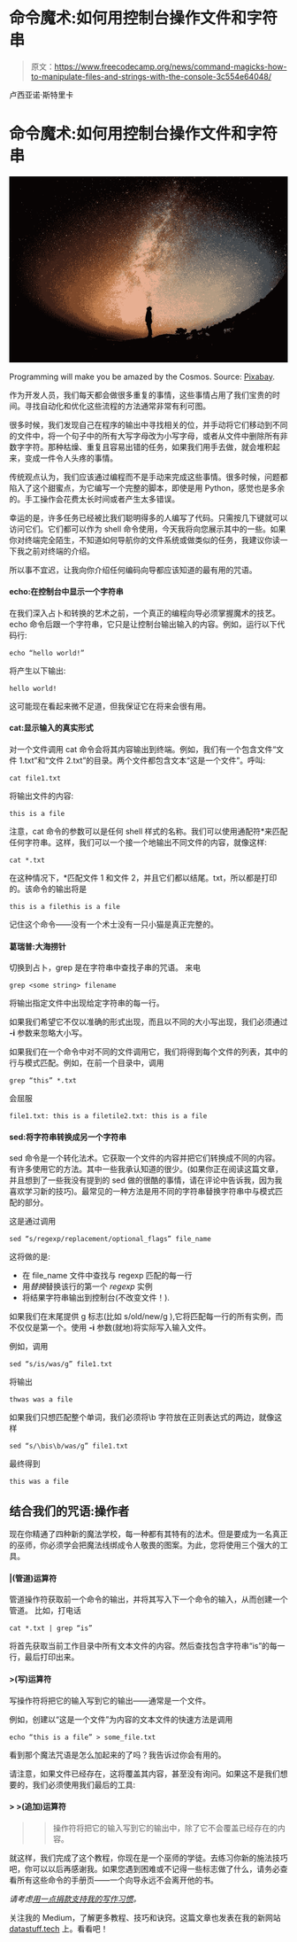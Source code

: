 # 命令魔术:如何用控制台操作文件和字符串

> 原文：<https://www.freecodecamp.org/news/command-magicks-how-to-manipulate-files-and-strings-with-the-console-3c554e64048/>

卢西亚诺·斯特里卡

# 命令魔术:如何用控制台操作文件和字符串

![WmTHF8Xb-NAT1dLhH3RnU46x8lo5RnUA2TNK](img/aabf1141b42d37f656e7d407aa02a087.png)

Programming will make you be amazed by the Cosmos. Source: [Pixabay](https://pixabay.com/en/milky-way-universe-person-stars-1023340/).

作为开发人员，我们每天都会做很多重复的事情，这些事情占用了我们宝贵的时间。寻找自动化和优化这些流程的方法通常非常有利可图。

很多时候，我们发现自己在程序的输出中寻找相关的位，并手动将它们移动到不同的文件中，将一个句子中的所有大写字母改为小写字母，或者从文件中删除所有非数字字符。那种枯燥、重复且容易出错的任务，如果我们用手去做，就会堆积起来，变成一件令人头疼的事情。

传统观点认为，我们应该通过编程而不是手动来完成这些事情。很多时候，问题都陷入了这个甜蜜点，为它编写一个完整的脚本，即使是用 Python，感觉也是多余的。手工操作会花费太长时间或者产生太多错误。

幸运的是，许多任务已经被比我们聪明得多的人编写了代码。只需按几下键就可以访问它们。它们都可以作为 shell 命令使用，今天我将向您展示其中的一些。如果你对终端完全陌生，不知道如何导航你的文件系统或做类似的任务，我建议你读一下我之前对终端的介绍。

所以事不宜迟，让我向你介绍任何编码向导都应该知道的最有用的咒语。

#### echo:在控制台中显示一个字符串

在我们深入占卜和转换的艺术之前，一个真正的编程向导必须掌握魔术的技艺。echo 命令后跟一个字符串，它只是让控制台输出输入的内容。例如，运行以下代码行:

```
echo “hello world!”
```

将产生以下输出:

```
hello world!
```

这可能现在看起来微不足道，但我保证它在将来会很有用。

#### cat:显示输入的真实形式

对一个文件调用 cat 命令会将其内容输出到终端。例如，我们有一个包含文件“文件 1.txt”和“文件 2.txt”的目录。两个文件都包含文本“这是一个文件”。呼叫:

```
cat file1.txt
```

将输出文件的内容:

```
this is a file
```

注意，cat 命令的参数可以是任何 shell 样式的名称。我们可以使用通配符*来匹配任何字符串。这样，我们可以一个接一个地输出不同文件的内容，就像这样:

```
cat *.txt
```

在这种情况下，*匹配文件 1 和文件 2，并且它们都以结尾。txt，所以都是打印的。该命令的输出将是

```
this is a filethis is a file
```

记住这个命令——没有一个术士没有一只小猫是真正完整的。

#### 葛瑞普:大海捞针

切换到占卜，grep 是在字符串中查找子串的咒语。
来电

```
grep <some string> filename
```

将输出指定文件中出现给定字符串的每一行。

如果我们希望它不仅以准确的形式出现，而且以不同的大小写出现，我们必须通过 **-i** 参数来忽略大小写。

如果我们在一个命令中对不同的文件调用它，我们将得到每个文件的列表，其中的行与模式匹配。例如，在前一个目录中，调用

```
grep “this” *.txt
```

会屈服

```
file1.txt: this is a filetile2.txt: this is a file
```

#### sed:将字符串转换成另一个字符串

sed 命令是一个转化法术。它获取一个文件的内容并把它们转换成不同的内容。有许多使用它的方法。其中一些我承认知道的很少。(如果你正在阅读这篇文章，并且想到了一些我没有提到的 sed 做的很酷的事情，请在评论中告诉我，因为我喜欢学习新的技巧)。最常见的一种方法是用不同的字符串替换字符串中与模式匹配的部分。

这是通过调用

```
sed “s/regexp/replacement/optional_flags” file_name
```

这将做的是:

*   在 file_name 文件中查找与 regexp 匹配的每一行
*   用*替换*替换该行的第一个 *regexp* 实例
*   将结果字符串输出到控制台(不改变文件！).

如果我们在末尾提供 g 标志(比如 s/old/new/g ),它将匹配每一行的所有实例，而不仅仅是第一个。使用 **-i** 参数(就地)将实际写入输入文件。

例如，调用

```
sed “s/is/was/g” file1.txt
```

将输出

```
thwas was a file
```

如果我们只想匹配整个单词，我们必须将\b 字符放在正则表达式的两边，就像这样

```
sed “s/\bis\b/was/g” file1.txt
```

最终得到

```
this was a file
```

## 结合我们的咒语:操作者

现在你精通了四种新的魔法学校，每一种都有其特有的法术。但是要成为一名真正的巫师，你必须学会把魔法线绑成令人敬畏的图案。为此，您将使用三个强大的工具。

#### |(管道)运算符

管道操作符获取前一个命令的输出，并将其写入下一个命令的输入，从而创建一个管道。
比如，打电话

```
cat *.txt | grep “is”
```

将首先获取当前工作目录中所有文本文件的内容。然后查找包含字符串“is”的每一行，最后打印出来。

#### >(写)运算符

写操作符将把它的输入写到它的输出——通常是一个文件。

例如，创建以“这是一个文件”为内容的文本文件的快速方法是调用

```
echo “this is a file” > some_file.txt
```

看到那个魔法咒语是怎么加起来的了吗？我告诉过你会有用的。

请注意，如果文件已经存在，这将覆盖其内容，甚至没有询问。如果这不是我们想要的，我们必须使用我们最后的工具:

#### > >(追加)运算符

>>操作符将把它的输入写到它的输出中，除了它不会覆盖已经存在的内容。

就这样，我们完成了这个教程，你现在是一个巫师的学徒。去练习你新的施法技巧吧，你可以以后再感谢我。如果您遇到困难或不记得一些标志做了什么，请务必查看所有这些命令的手册页——一个向导永远不会离开他的书。

*请考虑[用一点捐款支持我的写作习惯](https://www.buymeacoffee.com/strikingloo)。*

关注我的 Medium，了解更多教程、技巧和诀窍。这篇文章也发表在我的新网站 [datastuff.tech](http://www.datastuff.tech/programming/files-strings-shell-tutorial/) 上。看看吧！